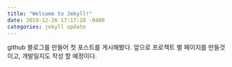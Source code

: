 ```yaml
---
title: "Welcome to Jekyll!"
date: 2019-12-26 17:17:28 -0400
categories: jekyll update
---
```

github 블로그를 만들어 첫 포스트를 게시해봤다. 앞으로 프로젝트 별 페이지를 만들것이고, 개발일지도 작성 할 예정이다.
